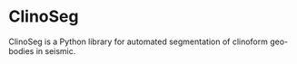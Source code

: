 # ClinoSeg
ClinoSeg is a Python library for automated segmentation of clinoform geo-bodies in seismic.
